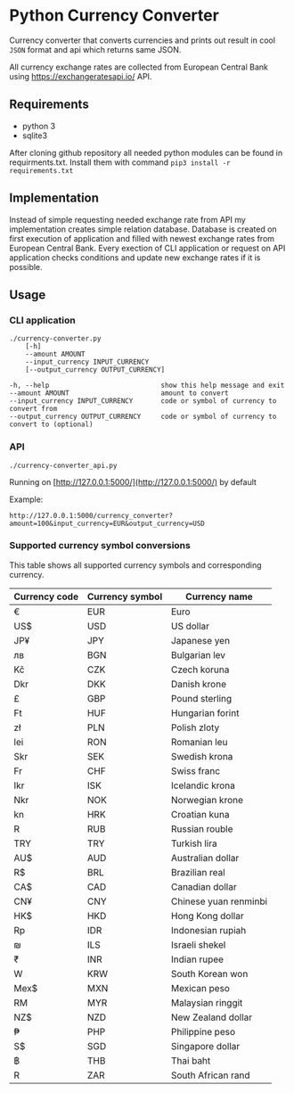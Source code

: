 # Python Currency Converter

Currency converter that converts currencies and prints out result
in cool `JSON` format and api which returns same JSON.

All currency exchange rates are collected from European Central Bank using https://exchangeratesapi.io/ API.

## Requirements

* python 3
* sqlite3

After cloning github repository all needed python modules can be found in requirments.txt.
Install them with command `pip3 install -r requirements.txt`

## Implementation

Instead of simple requesting needed exchange rate from API my implementation creates simple
relation database. Database is created on first execution of application and filled with newest 
exchange rates from European Central Bank.
Every exection of CLI application or request on API application checks conditions and update
new exchange rates if it is possible.

## Usage

### CLI application
```
./currency-converter.py
    [-h]
    --amount AMOUNT
    --input_currency INPUT_CURRENCY
    [--output_currency OUTPUT_CURRENCY]

-h, --help                            show this help message and exit
--amount AMOUNT                       amount to convert
--input_currency INPUT_CURRENCY       code or symbol of currency to convert from
--output_currency OUTPUT_CURRENCY     code or symbol of currency to convert to (optional)
```

### API

```
./currency-converter_api.py
```
 Running on [http://127.0.0.1:5000/](http://127.0.0.1:5000/) by default
   
 Example:
```
http://127.0.0.1:5000/currency_converter?amount=100&input_currency=EUR&output_currency=USD
```
   
  
### Supported currency symbol conversions

This table shows all supported currency symbols and corresponding currency.

| Currency code | Currency symbol | Currency name |
|-----|-----|---------------------------|
|  €  | EUR |   Euro                    |
| US$ | USD |	US dollar               |
| JP¥ | JPY |	Japanese yen            |
| лв  | BGN |	Bulgarian lev           |
| Kč  | CZK |	Czech koruna            |
| Dkr | DKK |	Danish krone            |
|  £  | GBP |	Pound sterling          |
| Ft  | HUF |	Hungarian forint        |
| zł  | PLN |	Polish zloty            |
| lei | RON |	Romanian leu            |
| Skr | SEK |	Swedish krona           |
| Fr  | CHF |	Swiss franc             |
| Ikr | ISK |	Icelandic krona         |
| Nkr | NOK |	Norwegian krone         |
| kn  | HRK |	Croatian kuna           |
|  R  | RUB |	Russian rouble          |
| TRY | TRY |	Turkish lira            |
| AU$ | AUD |	Australian dollar       |
| R$  | BRL |	Brazilian real          |
| CA$ | CAD |	Canadian dollar         |
| CN¥ | CNY |	Chinese yuan renminbi   |
| HK$ | HKD |	Hong Kong dollar        |
| Rp  | IDR |	Indonesian rupiah       |
|  ₪  | ILS |	Israeli shekel          |
|  ₹  | INR |	Indian rupee            |
|  W  | KRW |	South Korean won        |
|Mex$ | MXN |	Mexican peso            |
| RM  | MYR |	Malaysian ringgit       |
| NZ$ | NZD |	New Zealand dollar      |
|  ₱  | PHP |	Philippine peso         |
| S$  | SGD |	Singapore dollar        |
|  ฿  | THB |	Thai baht               |
|  R  | ZAR |	South African rand      |

